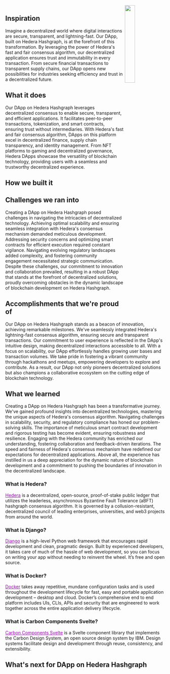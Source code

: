 
<img src="https://github.com/Harshilmalhotra/DApp-Hedera/assets/111488708/24f4f6df-7ce3-4275-92b7-a2e80edb7023" height=25% width=25% align="right">

## Inspiration

Imagine a decentralized world where digital interactions are secure, transparent, and lightning-fast. Our DApp, built on Hedera Hashgraph, is at the forefront of this transformation. By leveraging the power of Hedera's fast and fair consensus algorithm, our decentralized application ensures trust and immutability in every transaction. From secure financial transactions to transparent supply chains, our DApp opens new possibilities for industries seeking efficiency and trust in a decentralized future.

## What it does

Our DApp on Hedera Hashgraph leverages decentralized consensus to enable secure, transparent, and efficient applications. It facilitates peer-to-peer transactions, tokenization, and smart contracts, ensuring trust without intermediaries. With Hedera's fast and fair consensus algorithm, DApps on this platform excel in decentralized finance, supply chain transparency, and identity management. From NFT platforms to gaming and decentralized governance, Hedera DApps showcase the versatility of blockchain technology, providing users with a seamless and trustworthy decentralized experience.

## How we built it


## Challenges we ran into

Creating a DApp on Hedera Hashgraph posed challenges in navigating the intricacies of decentralized technology. Achieving optimal scalability and ensuring seamless integration with Hedera's consensus mechanism demanded meticulous development. Addressing security concerns and optimizing smart contracts for efficient execution required constant vigilance. Navigating evolving regulatory landscapes added complexity, and fostering community engagement necessitated strategic communication. Despite these challenges, our commitment to innovation and collaboration prevailed, resulting in a robust DApp that stands at the forefront of decentralized solutions, proudly overcoming obstacles in the dynamic landscape of blockchain development on Hedera Hashgraph.

## Accomplishments that we're proud of

Our DApp on Hedera Hashgraph stands as a beacon of innovation, achieving remarkable milestones. We've seamlessly integrated Hedera's lightning-fast consensus algorithm, ensuring secure and transparent transactions. Our commitment to user experience is reflected in the DApp's intuitive design, making decentralized interactions accessible to all. With a focus on scalability, our DApp effortlessly handles growing user bases and transaction volumes. We take pride in fostering a vibrant community through hackathons and meetups, empowering developers to explore and contribute. As a result, our DApp not only pioneers decentralized solutions but also champions a collaborative ecosystem on the cutting edge of blockchain technology.

## What we learned

Creating a DApp on Hedera Hashgraph has been a transformative journey. We've gained profound insights into decentralized technologies, mastering the unique aspects of Hedera's consensus algorithm. Navigating challenges in scalability, security, and regulatory compliance has honed our problem-solving skills. The importance of meticulous smart contract development and rigorous testing has become evident, ensuring robustness and resilience. Engaging with the Hedera community has enriched our understanding, fostering collaboration and feedback-driven iterations. The speed and fairness of Hedera's consensus mechanism have redefined our expectations for decentralized applications. Above all, the experience has instilled in us a deep appreciation for the dynamic nature of blockchain development and a commitment to pushing the boundaries of innovation in the decentralized landscape.

### What is Hedera?
<a href="https://hedera.com/" style="color: #9c07b6">Hedera</a> is a decentralized, open-source, proof-of-stake public ledger that utilizes the leaderless, asynchronous Byzantine Fault Tolerance (aBFT) hashgraph consensus algorithm. It is governed by a collusion-resistant, decentralized council of leading enterprises, universities, and web3 projects from around the world.

### What is Django?
<a href="https://www.djangoproject.com/" style="color: #9c07b6">Django</a> is a high-level Python web framework that encourages rapid development and clean, pragmatic design. Built by experienced developers, it takes care of much of the hassle of web development, so you can focus on writing your app without needing to reinvent the wheel. It’s free and open source.

### What is Docker?
<a href="https://www.docker.com/" style="color: #9c07b6">Docker</a> takes away repetitive, mundane configuration tasks and is used throughout the development lifecycle for fast, easy and portable application development – desktop and cloud. Docker’s comprehensive end to end platform includes UIs, CLIs, APIs and security that are engineered to work together across the entire application delivery lifecycle.

### What is Carbon Components Svelte?
<a href="https://www.docker.com/" style="color: #9c07b6">Carbon Components Svelte</a> is a Svelte component library that implements the Carbon Design System, an open source design system by IBM. Design systems facilitate design and development through reuse, consistency, and extensibility.

## What's next for DApp on Hedera Hashgraph
